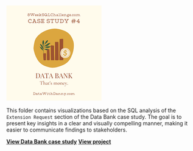 ![Project Logo](../images/case4_logo.png)

This folder contains visualizations based on the SQL analysis of the `Extension Request` section of the Data Bank case study. The goal is to present key insights in a clear and visually compelling manner, making it easier to communicate findings to stakeholders.  

[**View Data Bank case study**](https://github.com/shdrn2402/Eight-week-SQL-challenge/tree/main/Case%20Study%20%234-Data%20Bank)
[**View project**](https://nbviewer.org/github/shdrn2402/Eight-week-SQL-challenge_Visualization/blob/main/Case%20Study%20%234-Data%20Bank/Case_4_ext_visualization.ipynb)
